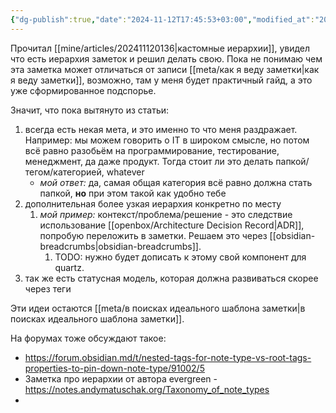 ```yaml
---
{"dg-publish":true,"date":"2024-11-12T17:45:53+03:00","modified_at":"2024-12-02T17:28:30+03:00","aliases":["иерархию заметок","иерархии заметок","иерархии заметок","иерархией заметок","иерархии заметок"],"tags":["status/writing","topic/notes"],"permalink":"/forge/note-taking/иерархия заметок/","dgPassFrontmatter":true}
---
```



Прочитал [[mine/articles/202411120136|кастомные иерархии]], увидел что есть иерархия заметок и решил делать свою. Пока не понимаю чем эта заметка может отличаться от записи [[meta/как я веду заметки|как я веду заметки]], возможно, там у меня будет практичный гайд, а это уже сформированное подспорье.

Значит, что пока вытянуто из статьи:
1. всегда есть некая мета, и это именно то что меня раздражает. Например: мы можем говорить о IT в широком смысле, но потом всё равно разобьём на программирование, тестирование, менеджмент, да даже продукт. Тогда стоит ли это делать папкой/тегом/категорией, whatever
    - *мой ответ:* да, самая общая категория всё равно должна стать папкой, **но** при этом такой как удобно тебе
2. дополнительная более узкая иерархия конкретно по месту
    1. *мой пример:*  контекст/проблема/решение - это следствие использование [[openbox/Architecture Decision Record|ADR]], попробую переложить в заметки. Решаем это через [[obsidian-breadcrumbs|obsidian-breadcrumbs]].
        1. TODO: нужно будет дописать к этому свой компонент для quartz.
3. так же есть статусная модель, которая должна развиваться скорее через теги

Эти идеи остаются [[meta/в поисках идеального шаблона заметки|в поисках идеального шаблона заметки]].


На форумах тоже обсуждают такое:
- https://forum.obsidian.md/t/nested-tags-for-note-type-vs-root-tags-properties-to-pin-down-note-type/91002/5
- Заметка про иерархии от автора evergreen - https://notes.andymatuschak.org/Taxonomy_of_note_types
- 
